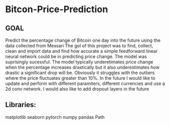 # Bitcon-Price-Prediction

## GOAL
Predict the percentage change of Bitcoin one day into the future using the data collected from Messari
The gol of this project was to find, collect, clean and import data and find how accurate a simple feedforward linear neural network
could be in predicting price change. The model was suprisingly sucessful. The model typically underetimates price change when the percentage increases drastically but it also underestimates how drastic a significant drop will be. Obviously it struggles with the outliers where the price fluctuates greater than 10%. In the future I would like to update and perform with different paramiters, different currencies and use a 2d conv network. I would also like to add dropout layers in the future



## Libraries:
matplotlib
seaborn
pytorch
numpy
pandas
Path
